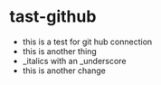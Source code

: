# tast-github
* this is a test for git hub connection
* this is another thing
* _italics with an _underscore
* this is another change